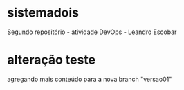 # sistemadois
Segundo repositório - atividade DevOps - Leandro Escobar

# alteração teste

agregando mais conteúdo para a nova branch "versao01"